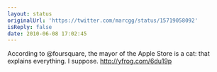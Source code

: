 ```yaml
---
layout: status
originalUrl: 'https://twitter.com/marcgg/status/15719058092'
isReply: false
date: 2010-06-08 17:02:45
---
```


According to @foursquare, the mayor of the Apple Store is a cat: that explains everything. I suppose.  http://yfrog.com/6du19p
